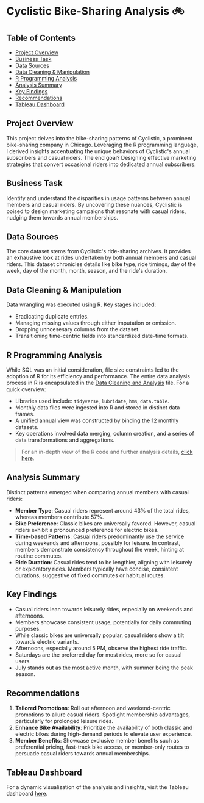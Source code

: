 # Cyclistic Bike-Sharing Analysis 🚲

## Table of Contents
- [Project Overview](#project-overview)
- [Business Task](#business-task)
- [Data Sources](#data-sources)
- [Data Cleaning & Manipulation](#data-cleaning--manipulation)
- [R Programming Analysis](#r-programming-analysis)
- [Analysis Summary](#analysis-summary)
- [Key Findings](#key-findings)
- [Recommendations](#recommendations)
- [Tableau Dashboard](#tableau-dashboard)

## Project Overview
This project delves into the bike-sharing patterns of Cyclistic, a prominent bike-sharing company in Chicago. Leveraging the R programming language, I derived insights accentuating the unique behaviors of Cyclistic's annual subscribers and casual riders. The end goal? Designing effective marketing strategies that convert occasional riders into dedicated annual subscribers.

## Business Task
Identify and understand the disparities in usage patterns between annual members and casual riders. By uncovering these nuances, Cyclistic is poised to design marketing campaigns that resonate with casual riders, nudging them towards annual memberships.

## Data Sources
The core dataset stems from Cyclistic's ride-sharing archives. It provides an exhaustive look at rides undertaken by both annual members and casual riders. This dataset chronicles details like bike type, ride timings, day of the week, day of the month, month, season, and the ride's duration.

## Data Cleaning & Manipulation
Data wrangling was executed using R. Key stages included:
- Eradicating duplicate entries.
- Managing missing values through either imputation or omission.
- Dropping unncesesary columns from the dataset.
- Transitioning time-centric fields into standardized date-time formats.

## R Programming Analysis
While SQL was an initial consideration, file size constraints led to the adoption of R for its efficiency and performance. The entire data analysis process in R is encapsulated in the [Data Cleaning and Analysis](<Data Cleaning and Analysis.R>) file. For a quick overview:
- Libraries used include: `tidyverse`, `lubridate`, `hms`, `data.table`.
- Monthly data files were ingested into R and stored in distinct data frames.
- A unified annual view was constructed by binding the 12 monthly datasets.
- Key operations involved data merging, column creation, and a series of data transformations and aggregations.

> For an in-depth view of the R code and further analysis details, [click here](<Data Cleaning and Analysis.R>).

## Analysis Summary
Distinct patterns emerged when comparing annual members with casual riders:
- **Member Type**: Casual riders represent around 43% of the total rides, whereas members contribute 57%.
- **Bike Preference**: Classic bikes are universally favored. However, casual riders exhibit a pronounced preference for electric bikes.
- **Time-based Patterns**: Casual riders predominantly use the service during weekends and afternoons, possibly for leisure. In contrast, members demonstrate consistency throughout the week, hinting at routine commutes.
- **Ride Duration**: Casual rides tend to be lengthier, aligning with leisurely or exploratory rides. Members typically have concise, consistent durations, suggestive of fixed commutes or habitual routes.

## Key Findings
- Casual riders lean towards leisurely rides, especially on weekends and afternoons.
- Members showcase consistent usage, potentially for daily commuting purposes.
- While classic bikes are universally popular, casual riders show a tilt towards electric variants.
- Afternoons, especially around 5 PM, observe the highest ride traffic.
- Saturdays are the preferred day for most rides, more so for casual users.
- July stands out as the most active month, with summer being the peak season.

## Recommendations
1. **Tailored Promotions**: Roll out afternoon and weekend-centric promotions to allure casual riders. Spotlight membership advantages, particularly for prolonged leisure rides.
2. **Enhance Bike Availability**: Prioritize the availability of both classic and electric bikes during high-demand periods to elevate user experience.
3. **Member Benefits**: Showcase exclusive member benefits such as preferential pricing, fast-track bike access, or member-only routes to persuade casual riders towards annual memberships.

## Tableau Dashboard
For a dynamic visualization of the analysis and insights, visit the Tableau dashboard [here](<Your_Tableau_Link_Here>).
